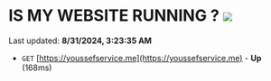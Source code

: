 # IS MY WEBSITE RUNNING ? [![](https://img.shields.io/static/v1?label=Sponsor&message=%E2%9D%A4&logo=GitHub&color=%23fe8e86)](https://github.com/sponsors/Youssef-Lehmam)

Last updated: **8/31/2024, 3:23:35 AM**

- `GET` [https://youssefservice.me](https://youssefservice.me) - **Up** (168ms)
